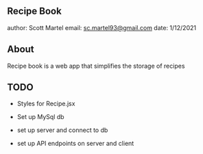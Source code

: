 ## Recipe Book

author: Scott Martel
email: sc.martel93@gmail.com
date: 1/12/2021

## About

Recipe book is a web app that simplifies the storage of recipes

## TODO

- Styles for Recipe.jsx

- Set up MySql db
- set up server and connect to db
- set up API endpoints on server and client
